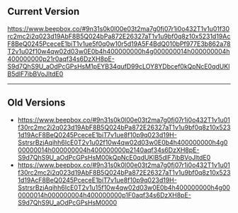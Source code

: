 ## Current Version
https://www.beepbox.co/#9n31s0k0l00e03t2ma7g0fj07r1i0o432T1v1u01f30rc2mc2i2q023d19AbF8B5Q024bPa872E26327aT1v1u9bf0q8z10x5231d19AcF8BeQ0245PceceE1biT1v1ue5f0q0w10r5d19A5F4BdQ010bPf977E3b862a78T2v1u02f10w4qw02d03w0E0b4h400000000h4g000000014h000000004h400000000p21r0aqf34s6DzXH8pE-S9d7QhS9U_aOdPcGPsHsM1pEYB34qufD99cLOY8YDbcef0kQpNcE0qdUKlB5dlF7ibBVoJltdE0


---

## Old Versions
- https://www.beepbox.co/#9n31s0k0l00e03t2ma7g0fj07r1i0o432T1v1u01f30rc2mc2i2q023d19AbF8B5Q024bPa872E26327aT1v1u9bf0q8z10x5231d19AcF8BeQ0245PceceE1biT7v1ue8f10p9q023d19H-SstrsrBzjAqihh6IcE0T2v1u02f10w4qw02d03w0E0b4h400000000h4g000000014h000000004h400000000p2140aqf34s6DzXH8pE-S9d7QhS9U_aOdPcGPsHsM00kQpNcE0qdUKlB5dlF7ibBVoJltdE0
- https://www.beepbox.co/#9n31s0k0l00e03t2ma7g0fj07r1i0o432T1v1u01f30rc2mc2i2q023d19AbF8B5Q024bPa872E26327aT1v1u9bf0q8z10x5231d19AcF8BeQ0245PceceE1biT7v1ue8f10p9q023d19H-SstrsrBzjAqihh6IcE0T2v1u15f10w4qw02d03w0E0b4h400000000h4g000000014h000000004h400000000p1F0aqf34s6DzXH8pE-S9d7QhS9U_aOdPcGPsHsM0000
